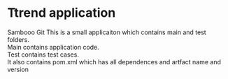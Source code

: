 # Ttrend application

Sambooo Git
This is a small applicaiton which contains main and test folders.  
Main contains application code.  
Test contains test cases.  
It also contains pom.xml which has all dependences and artfact name and version

